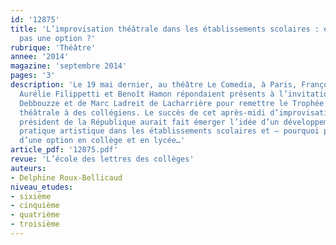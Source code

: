 ```yaml
---
id: '12875'
title: 'L’improvisation théâtrale dans les établissements scolaires : et pourquoi
  pas une option ?'
rubrique: 'Théâtre'
annee: '2014'
magazine: 'septembre 2014'
pages: '3'
description: 'Le 19 mai dernier, au théâtre Le Comedia, à Paris, François Hollande,
  Aurélie Filippetti et Benoît Hamon répondaient présents à l’invitation de Jamel
  Debbouzze et de Marc Ladreit de Lacharrière pour remettre le Trophée d’improvisation
  théâtrale à des collégiens. Le succès de cet après-midi d’improvisation auprès du
  président de la République aurait fait émerger l’idée d’un développement de cette
  pratique artistique dans les établissements scolaires et – pourquoi pas ? – l’ouverture
  d’une option en collège et en lycée…'
article_pdf: '12875.pdf'
revue: 'L’école des lettres des collèges'
auteurs:
- Delphine Roux-Bellicaud
niveau_etudes:
- sixième
- cinquième
- quatrième
- troisième
---
```

